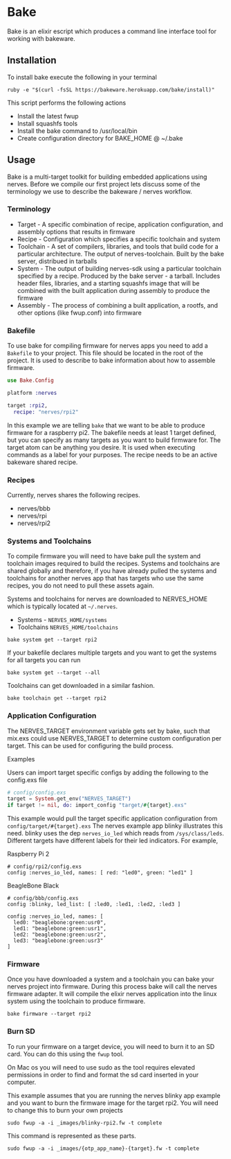 # Bake

Bake is an elixir escript which produces a command line interface tool for working with bakeware.

## Installation

To install bake execute the following in your terminal
```
ruby -e "$(curl -fsSL https://bakeware.herokuapp.com/bake/install)"
```

This script performs the following actions
* Install the latest fwup
* Install squashfs tools
* Install the bake command to /usr/local/bin
* Create configuration directory for BAKE_HOME @ ~/.bake

## Usage

Bake is a multi-target toolkit for building embedded applications using nerves. Before we compile our first project lets discuss some of the terminology we use to describe the bakeware / nerves workflow.

### Terminology

* Target - A specific combination of recipe, application configuration, and assembly options that results in firmware
* Recipe - Configuration which specifies a specific toolchain and system
* Toolchain - A set of compilers, libraries, and tools that build code for a particular architecture. The output of nerves-toolchain. Built by the bake server, distribued in tarballs
* System - The output of building nerves-sdk using a particular toolchain specified by a recipe.   Produced by the bake server - a tarball.   Includes header files, libraries, and a starting squashfs image that will be combined with the built application during assembly to produce the firmware
* Assembly - The process of combining a built application, a rootfs, and other options (like fwup.conf) into firmware

### Bakefile

To use bake for compiling firmware for nerves apps you need to add a `Bakefile` to your project. This file should be located in the root of the project. It is used to describe to bake information about how to assemble firmware.

```elixir
use Bake.Config

platform :nerves

target :rpi2,
  recipe: "nerves/rpi2"
```

In this example we are telling `bake` that we want to be able to produce firmware for a raspberry pi2. The bakefile needs at least 1 target defined, but you can specify as many targets as you want to build firmware for. The target atom can be anything you desire. It is used when executing commands as a label for your purposes. The recipe needs to be an active bakeware shared recipe.

### Recipes

Currently, nerves shares the following recipes.
* nerves/bbb
* nerves/rpi
* nerves/rpi2

### Systems and Toolchains

To compile firmware you will need to have bake pull the system and toolchain images required to build the recipes. Systems and toolchains are shared globally and therefore, if you have already pulled the systems and toolchains for another nerves app that has targets who use the same recipes, you do not need to pull these assets again.

Systems and toolchains for nerves are downloaded to NERVES_HOME which is typically located at `~/.nerves`.
* Systems - `NERVES_HOME/systems`
* Toolchains `NERVES_HOME/toolchains`

```
bake system get --target rpi2
```

If your bakefile declares multiple targets and you want to get the systems for all targets you can run
```
bake system get --target --all
```

Toolchains can get downloaded in a similar fashion.
```
bake toolchain get --target rpi2
```

### Application Configuration

The NERVES_TARGET environment variable gets set by bake, such that mix.exs could use NERVES_TARGET to determine custom configuration per target.  This can be used for configuring the build process.  

Examples

Users can import target specific configs by adding the following to the config.exs file

```elixir
# config/config.exs
target = System.get_env("NERVES_TARGET")
if target != nil, do: import_config "target/#{target}.exs"
```
This example would pull the target specific application configuration from `config/target/#{target}.exs`
The nerves example app blinky illustrates this need. blinky uses the dep `nerves_io_led` which reads from `/sys/class/leds`. Different targets have different labels for their led indicators.
For example,

Raspberry Pi 2
```
# config/rpi2/config.exs
config :nerves_io_led, names: [ red: "led0", green: "led1" ]
```

BeagleBone Black
```
# config/bbb/config.exs
config :blinky, led_list: [ :led0, :led1, :led2, :led3 ]

config :nerves_io_led, names: [
  led0: "beaglebone:green:usr0",
  led1: "beaglebone:green:usr1",
  led2: "beaglebone:green:usr2",
  led3: "beaglebone:green:usr3"
]
```

### Firmware

Once you have downloaded a system and a toolchain you can bake your nerves project into firmware. During this process bake will call the nerves firmware adapter. It will compile the elixir nerves application into the linux system using the toolchain to produce firmware.

```
bake firmware --target rpi2
```

### Burn SD
To run your firmware on a target device, you will need to burn it to an SD card. You can do this using the `fwup` tool.

On Mac os you will need to use sudo as the tool requires elevated permissions in order to find and format the sd card inserted in your computer.

This example assumes that you are running the nerves blinky app example and you want to burn the firmware image for the target rpi2. You will need to change this to burn your own projects
```
sudo fwup -a -i _images/blinky-rpi2.fw -t complete
```

This command is represented as these parts.
```
sudo fwup -a -i _images/{otp_app_name}-{target}.fw -t complete
```
